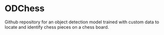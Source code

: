 # ODChess
Github repository for an object detection model trained with custom data to locate and identify chess pieces on a chess board.
